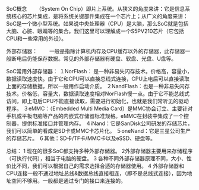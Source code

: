 SoC概念
　　（System On Chip）即片上系统。从狭义的角度来讲：它是信息系统核心的芯片集成，是将系统关键部件集成在一个芯片上；从广义的角度来讲：SoC是一个微小型系统。如果说中央处理器（CPU）是大脑，那么SoC就是包括大脑、心脏、眼睛等的集合。我们这里可以理解成一个S5PV210芯片（它包括CPU和一些常用的外设）。

外部存储器：
 　　一般是指除计算机内存及CPU缓存以外的存储器，此存储器一般断电后仍能保存数据。常见的外部存储器有硬盘、软盘、光盘、U盘等。

SoC常用外部存储器：
１NorFlash： 是一种非易失闪存技术。价格高，容量小，数据读取速度快。由于它和CPU可以直接总线式连接，CPU上电后可以直接读取上面的存储数据，所以一般用作启动介质。
２NandFlash：也是一种非易失闪存技术。价格低，容量大，数据读取速度相对NorFlash慢一点。由于它不能总线式访问，即上电后CPU不能直接读取，需要进行初始化，也就是我们常听见的驱动程序。
３eMMC：（Embedded Multi Media Card）是MMC协会订立、主要针对手机或平板电脑等产品的内嵌式存储器标准规格。eMMC在封装中集成了一个控制器，提供标准接口并管理内存。
４iNand：它是SanDisk公司研发的存储芯片，我们可以简单的看成是SD卡或MMC卡芯片化。
５oneNand：它是三星公司生产的存储芯片。
６其他：SD卡/TF卡/MMC卡以及eSSD、硬盘等。

总结：
1 现在的很多SoC都支持多种外部存储器。
2外部存储器主要用来存储程序（可执行代码），相当于电脑的硬盘。
3 各种不同外部存储器原理不同，大小、性价比不同，我们可以根据自己的需求选择合适的存储器使用。
4 外部存储器和CPU连接一般不通过地址总线&数据总线直接相连，（即不是总线式连接），因为地址空间不够用。一般都是通过专门的接口来连接的。
